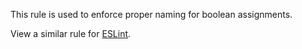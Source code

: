 This rule is used to enforce proper naming for boolean assignments.

View a similar rule for [ESLint](https://github.com/jsx-eslint/eslint-plugin-react/blob/master/docs/rules/boolean-prop-naming.md).
